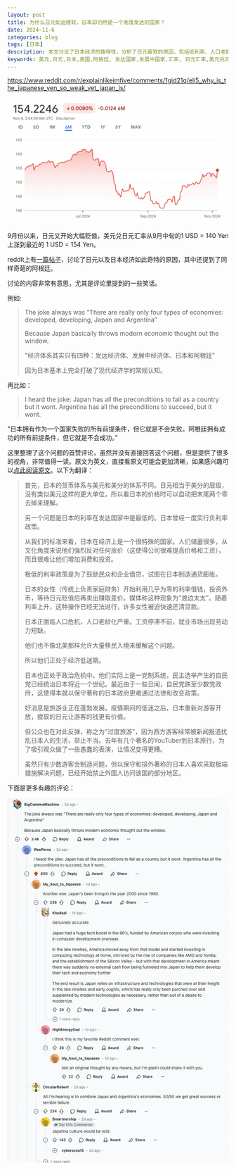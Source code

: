 ```yaml
---
layout: post
title: 为什么日元如此疲软，日本却仍然是一个高度发达的国家？
date: 2024-11-6
categories: blog
tags: [日本]
description: 本文讨论了日本经济的独特性，分析了日元疲软的原因，包括低利率、人口老龄化、以及政治体制的影响。尽管面临经济低迷和劳动力短缺，日本的旅游业因日元贬值而蓬勃发展，但也引发了对过度旅游的担忧，导致部分地区开始限制外国游客的进入。
keywords: 美元,日元,日本,美国,阿根廷, 发达国家,发展中国家,汇率, 日元汇率,美元兑日元汇率
---
```


https://www.reddit.com/r/explainlikeimfive/comments/1gid21q/eli5_why_is_the_japanese_yen_so_weak_yet_japan_is/

![USD/JPY exchange rate trend](/img/usd_yen_interest_rate_trend.png)

9月份以来，日元又开始大幅贬值，美元兑日元汇率从9月中旬的1 USD = 140 Yen 上涨到最近的 1 USD = 154 Yen。

reddit上有[一篇帖子](https://www.reddit.com/r/explainlikeimfive/comments/1gid21q/eli5_why_is_the_japanese_yen_so_weak_yet_japan_is/)，讨论了日元以及日本经济如此奇特的原因，其中还提到了同样奇葩的阿根廷。

讨论的内容非常有意思，尤其是评论里提到的一些笑话。

例如:

> The joke always was “There are really only four types of economies: developed, developing, Japan and Argentina”
> 
> 
> Because Japan basically throws modern economic thought out the window.
> 
> "经济体系其实只有四种：发达经济体、发展中经济体、日本和阿根廷"
> 
> 因为日本基本上完全打破了现代经济学的常规认知。
> 

再比如：

> I heard the joke: Japan has all the preconditions to fail as a country but it wont. Argentina has all the preconditions to succeed, but it wont.

"日本拥有作为一个国家失败的所有前提条件，但它就是不会失败。阿根廷拥有成功的所有前提条件，但它就是不会成功。”
> 

这里整理了这个问题的首赞评论，虽然并没有直接回答这个问题，但是提供了很多的视角，非常值得一读。原文为英文，直接看原文可能会更加清晰，如果感兴趣可以[点此阅读原文](https://www.reddit.com/r/explainlikeimfive/comments/1gid21q/eli5_why_is_the_japanese_yen_so_weak_yet_japan_is/)。以下为翻译：

> 首先，日本的货币体系与美元和美分的体系不同。日元相当于美分的层级，没有类似美元这样的更大单位，所以看日本的价格时可以自动把末尾两个零去掉来理解。
> 
> 
> 另一个问题是日本的利率在发达国家中是最低的。日本曾经一度实行负利率政策。
> 
> 从我们的标准来看，日本在经济上是一个很特殊的国家。人们储蓄很多，从文化角度来说他们强烈反对任何涨价（这使得公司很难提高价格和工资），而且很难让他们增加消费和投资。
> 
> 极低的利率政策是为了鼓励民众和企业借贷，试图在日本制造通货膨胀。
> 
> 日本的女性（传统上负责家庭财务）开始利用几乎为零的利率借钱，投资外币，等待日元贬值后再卖出赚取差价。媒体称这种现象为"渡边太太"。随着利率上升，这种操作已经无法进行，许多女性被迫快速还清贷款。
> 
> 日本正面临人口危机，人口老龄化严重。工资停滞不前，就业市场出现劳动力短缺。
> 
> 他们也不像北美那样允许大量移民入境来缓解这个问题。
> 
> 所以他们正处于经济低迷期。
> 
> 日本也正处于政治危机中。他们实际上是一党制系统，民主选举产生的自民党已经统治日本将近一个世纪。最近由于一些丑闻，自民党跌至少数党政府，这使得本就以保守著称的日本政府更难通过法律和改变政策。
> 
> 好消息是旅游业正在蓬勃发展。疫情期间的低迷之后，日本重新对游客开放，疲软的日元让游客的钱更有价值。
> 
> 但公众也在对此反弹，称之为"过度旅游"，因为西方游客经常被新闻报道扰乱日本人的生活，举止不当。去年有几个著名的YouTuber到日本旅行，为了吸引观众做了一些愚蠢的表演，让情况变得更糟。
> 
> 虽然只有少数游客会制造问题，但以保守和排外著称的日本人喜欢采取极端措施解决问题，已经开始禁止外国人访问该国的部分地区。
> 

下面是更多有趣的评论：

![why is the Japanese yen so weak yet Japan is a highly developed country ?](/img/usd_yen_reddit_discussion.png)

